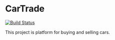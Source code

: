 CarTrade
=============
[![Build Status](https://app.travis-ci.com/fortncom/job4j_cars.svg??branch=master)](https://app.travis-ci.com/fortncom/job4j_cars)

This project is platform for buying and selling cars.

       